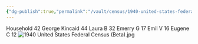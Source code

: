 ```yaml
---
{"dg-publish":true,"permalink":"/vault/census/1940-united-states-federal-census/","tags":["George-Wesley-Kincaid","Laura-Skaggs","Emory-Garfield-Kincaid","Eugene-Kincaid","Emil-Kincaid"]}
---
```


Household 42
George Kincaid 44
Laura B 32
Emerry G 17
Emil V 16
Eugene C 12
![1940 United States Federal Census (Beta).jpg](/img/user/assets/1940_United_States_Federal_Census.resources%201/1940%20United%20States%20Federal%20Census%20(Beta).jpg)

